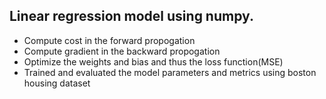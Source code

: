 ## Linear regression model using numpy.

- Compute cost in the forward propogation
- Compute gradient in the backward propogation
- Optimize the weights and bias and thus the loss function(MSE)
- Trained and evaluated the model parameters and metrics using boston housing dataset
